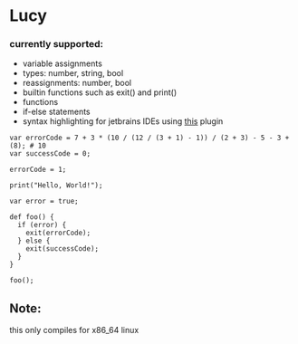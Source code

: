 # Lucy

### currently supported:

- variable assignments
- types: number, string, bool
- reassignments: number, bool
- builtin functions such as exit() and print()
- functions
- if-else statements
- syntax highlighting for jetbrains IDEs using [this](https://github.com/chaoticva/lucy-language-support) plugin

```lc
var errorCode = 7 + 3 * (10 / (12 / (3 + 1) - 1)) / (2 + 3) - 5 - 3 + (8); # 10
var successCode = 0;

errorCode = 1;

print("Hello, World!");

var error = true;

def foo() {
  if (error) {
    exit(errorCode);
  } else {
    exit(successCode);
  }
}

foo();
```

## Note:

this only compiles for x86_64 linux
